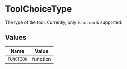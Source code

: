 # ToolChoiceType

The type of the tool. Currently, only `function` is supported.


## Values

| Name       | Value      |
| ---------- | ---------- |
| `FUNCTION` | function   |